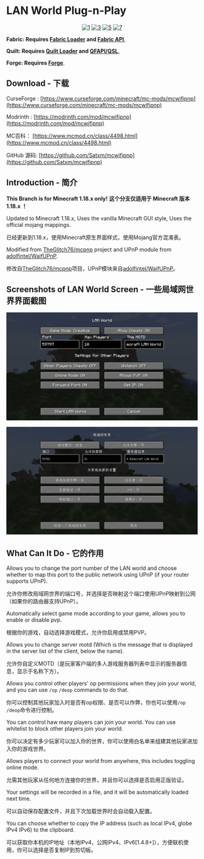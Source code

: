 # LAN World Plug-n-Play

<div align="center">

[![1][1]][2] [![3][3]][4] [![5][5]][6] [![7][7]][8]

</div>

[1]: https://img.shields.io/modrinth/dt/RTWpcTBp?label=Modrinth%0aDownloads&logo=modrinth&style=flat&color=45A35F&labelColor=2D2D2D
[2]: https://modrinth.com/mod/mcwifipnp

[3]: https://img.shields.io/curseforge/dt/450250?label=CurseForge%0aDownloads&logo=curseforge&style=flat&color=E36639&labelColor=2D2D2D
[4]: https://www.curseforge.com/minecraft/mc-mods/mcwifipnp

[5]: https://img.shields.io/badge/Available%20for-%201.15%20to%201.20-47376F?color=377BCB&labelColor=2D2D2D
[6]: https://github.com/satxm/mcwifipnp

[7]: https://img.shields.io/github/license/Satxm/mcwifipnp?label=License&logo=github&style=flat&color=E51050&labelColor=2D2D2D
[8]: https://github.com/satxm/mcwifipnp


**Fabric: Requires [Fabric Loader](https://fabricmc.net/use/) and [Fabric API](https://modrinth.com/mod/fabric-api)**,

**Quilt: Requires [Quilt Loader](https://quiltmc.org/install/) and [QFAPI/QSL](https://modrinth.com/mod/qsl)**,

**Forge: Requires [Forge](https://files.minecraftforge.net/net/minecraftforge/forge/)**.

## Download - 下载

CurseForge : [https://www.curseforge.com/minecraft/mc-mods/mcwifipnp](https://www.curseforge.com/minecraft/mc-mods/mcwifipnp)

Modrinth : [https://modrinth.com/mod/mcwifipnp](https://modrinth.com/mod/mcwifipnp)

MC百科： [https://www.mcmod.cn/class/4498.html](https://www.mcmod.cn/class/4498.html)

GitHub 源码: [https://github.com/Satxm/mcwifipnp](https://github.com/Satxm/mcwifipnp)

## Introduction - 简介

**This Branch is for Minecraft 1.18.x only!**
**这个分支仅适用于 Minecraft 版本 1.18.x ！**

Updated to Minecraft 1.18.x, Uses the vanilla Minecraft GUI style, Uses the official mojang mappings.

已经更新到1.18.x，使用Minecraft原生界面样式，使用Mojang官方混淆表。

Modified from [TheGlitch76/mcpnp](https://github.com/TheGlitch76/mcpnp) project and UPnP module from [adolfintel/WaifUPnP](https://github.com/adolfintel/WaifUPnP).

修改自[TheGlitch76/mcpnp](https://github.com/TheGlitch76/mcpnp)项目，UPnP模块来自[adolfintel/WaifUPnP](https://github.com/adolfintel/WaifUPnP)。

## Screenshots of LAN World Screen - 一些局域网世界界面截图

<div align="center">

![GUI EN-US](https://github.com/Satxm/images/raw/main/en.jpg)

![GUI ZH-CN](https://github.com/Satxm/images/raw/main/zh.jpg)

</div>

## What Can It Do - 它的作用

Allows you to change the port number of the LAN world and choose whether to map this port to the public network using UPnP (if your router supports UPnP).

允许你修改局域网世界的端口号，并选择是否映射这个端口使用UPnP映射到公网（如果你的路由器支持UPnP）。

Automatically select game mode according to your game, allows you to enable or disable pvp.

根据你的游戏，自动选择游戏模式，允许你启用或禁用PVP。

Allows you to change server motd (Which is the message that is displayed in the server list of the client, below the name).

允许你自定义MOTD（是玩家客户端的多人游戏服务器列表中显示的服务器信息，显示于名称下方）。

Allows you control other players' op permissions when they join your world, and you can use ```/op``` ```/deop``` commands to do that.

你可以控制其他玩家加入时是否有op权限、是否可以作弊，你也可以使用```/op``` ```/deop```命令进行控制。


You can control haw many players can join your world. You can use whitelist to block other players join your world.

你可以决定有多少玩家可以加入你的世界，你可以使用白名单来组建其他玩家进加入你的游戏世界。

Allows players to connect your world from anywhere, this includes toggling online mode.

允需其他玩家从任何地方连接你的世界，并且你可以选择是否启用正版验证。

Your settings will be recorded in a file, and it will be automatically loaded next time.

可以自动保存配置文件，并且下次加载世界时会自动载入配置。

You can choose whether to copy the IP address (such as local IPv4, globe IPv4 IPv6) to the clipboard.

可以获取你本机的IP地址（本地IPv4，公网IPv4、IPv6[1.4.8+]），方便联机使用，你可以选择是否复制IP到剪切板。
